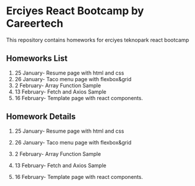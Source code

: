 <h1>Erciyes React Bootcamp by Careertech</h1>

<p>This repository contains homeworks for erciyes teknopark react bootcamp</p>

<h2>Homeworks List</h2>

<ol>
<li>25 January- Resume page with html and css</li>
<li>26 January- Taco menu page with flexbox&grid</li>
<li>2 February- Array Function Sample</li>
<li>13 February- Fetch and Axios Sample</li>
<li>16 February- Template page with react components.</li>

</ol>

<h2>Homework Details</h2>

<ol>
<li>25 January- Resume page with html and css <br>

[](./Resume-25January/resume.gif)

 </li>
<li>26 January- Taco menu page with flexbox&grid
<br>

[](./Taco-26January/taco.gif)</li>

<li>2 February- Array Function Sample
<br>

[](./Array-Functions-2February/customer-table.gif)

</li>
<li>13 February- Fetch and Axios Sample

<br>

[](./fetch-axios-13February/axios-fetch.png)</li>

<li>16 February- Template page with react components.

<br>

[](./architect-16february/architect.gif)</li>

</ol>
